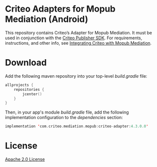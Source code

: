 # Criteo Adapters for Mopub Mediation (Android)
This repository contains Criteo’s Adapter for Mopub Mediation. It must be used in conjunction with the [Criteo Publisher SDK](https://github.com/criteo/android-publisher-sdk). 
For requirements, instructions, and other info, see [Integrating Criteo with Mopub Mediation](https://publisherdocs.criteotilt.com/app/android/mediation/mopub/).

# Download
Add the following maven repository into your top-level *build.gradle* file:

```kotlin
allprojects {
    repositories {
        jcenter()
    }
}
```

Then, in your app's module *build.gradle* file, add the following implementation configuration to the *dependencies* section:

```kotlin
implementation 'com.criteo.mediation.mopub:criteo-adapter:4.3.0.0'
```

# License
[Apache 2.0 License](http://www.apache.org/licenses/LICENSE-2.0.html)
